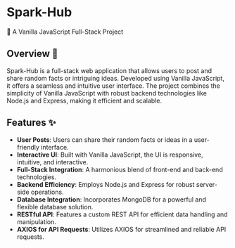# Spark-Hub
🌟 A Vanilla JavaScript Full-Stack Project

## Overview 📖
Spark-Hub is a full-stack web application that allows users to post and share random facts or intriguing ideas. Developed using Vanilla JavaScript, it offers a seamless and intuitive user interface. The project combines the simplicity of Vanilla JavaScript with robust backend technologies like Node.js and Express, making it efficient and scalable.

## Features ✨
- **User Posts**: Users can share their random facts or ideas in a user-friendly interface.
- **Interactive UI**: Built with Vanilla JavaScript, the UI is responsive, intuitive, and interactive.
- **Full-Stack Integration**: A harmonious blend of front-end and back-end technologies.
- **Backend Efficiency**: Employs Node.js and Express for robust server-side operations.
- **Database Integration**: Incorporates MongoDB for a powerful and flexible database solution.
- **RESTful API**: Features a custom REST API for efficient data handling and manipulation.
- **AXIOS for API Requests**: Utilizes AXIOS for streamlined and reliable API requests.

